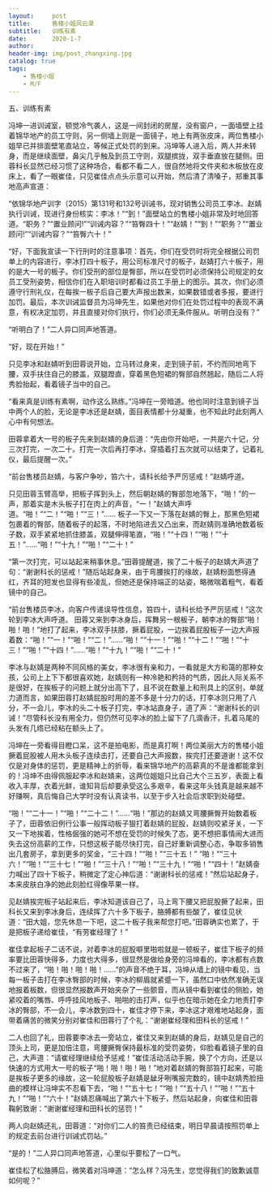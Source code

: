 ```yaml
---
layout:     post
title:      售楼小姐风云录
subtitle:   训练有素
date:       2020-1-7
author:     
header-img: img/post_zhangxing.jpg
catalog: true
tags:
    - 售楼小姐
    - M/F
---
```



五、训练有素

冯坤一进训诫室，顿觉冷气袭人，这是一间封闭的房屋，没有窗户，一面墙壁上挂着锦华地产的员工守则，另一侧墙上则是一面镜子，地上有两张皮床，两位售楼小姐早已并排面壁笔直站立，等候正式处罚的到来。冯坤等人进入后，两人并未转身，而是继续面壁，鼻尖几乎触及到员工守则，双腿摈拢，双手垂直放在腿侧。田蓉科长显然已经习惯了这种场合，看都不看二人，很自然地将文件夹和木板放在皮床上，看了一眼崔佳，只见崔佳点点头示意可以开始，然后清了清嗓子，郑重其事地高声宣道：

“依锦华地产训字（2015）第131号和132号训诫书，现对销售公司员工李冰、赵婧执行训诫，现进行身份核实：李冰！”“到！”面壁站立的售楼小姐非常及时地回答道。“职务？”“置业顾问!”“训诫内容？”“笞臀四十！”“赵婧！”“到！”“职务？”“置业顾问!”“训诫内容？”“笞臀六十！”

“好，下面我宣读一下行刑时的注意事项：首先，你们在受罚时将完全根据公司罚单上的内容进行，李冰打四十板子，用公司标准尺寸的板子，赵婧打六十板子，用的是大一号的板子。你们受刑的部位是臀部，所以在受罚时必须保持公司规定的女员工受刑姿势，相信你们在入职培训时都看过员工手册上的图示。其次，你们必须遵守行刑礼仪，在每挨一板子后自己要大声报出数来，如果数错或者多报，要进行加罚。最后，本次训诫监督员为冯坤先生，如果他对你们在处罚过程中的表现不满意，有权决定加罚，并且直接对你们执行，你们必须无条件服从。听明白没有？” 

“听明白了！”二人异口同声地答道。

“好，现在开始！”

只见李冰和赵婧听到田蓉说开始，立马转过身来，走到镜子前，不约而同地弯下腰，双手扶住自己的膝盖，双腿蹬直，穿着黑色短裙的臀部自然翘起，随后二人将秀脸抬起，看着镜子当中的自己。

“看来真是训练有素啊，动作这么熟练。”冯坤在一旁暗道。他也同时注意到镜子当中两个人的脸，无论是李冰还是赵婧，面目表情都十分凝重，也不知此时此刻两人心中有何想法。

田蓉拿着大一号的板子先来到赵婧的身后道：“先由你开始吧，一共是六十记，分三次打完，一次二十。打完一次后再打李冰，穿插着打五次就可以结束了，记着礼仪，最后提醒一次。”

“前台售楼员赵婧，与客户争吵，笞六十，请科长给予严厉惩戒！”赵婧呼道。

只见田蓉玉臂高举，把板子挥到头上，然后朝赵婧的臀部忽地落下，“啪！”的一声，那着实是木头板子打在肉上的声音，“一！”赵婧大声呼道。“啪！”“二！”“啪！”“三！”…… 板子一下又一下落在赵婧的臀上，那黑色短裙包裹着的臀部，随着板子的起落，不时地陷进去又凸出来，而赵婧则准确地数着板子数，双手紧紧地抓住膝盖，双腿伸得笔直，“啪！”“十四！”“啪！”“十五！”……“啪！”“十九！”“啪！”“二十！”

“第一次打完，可以站起来稍事休息。”田蓉提醒道，挨了二十板子的赵婧大声道了句：“谢谢科长的惩戒！”随后站起身来，由于弯腰挨打的缘故，赵婧粉面憋得通红，齐耳的短发也显得有些凌乱，但她还是保持端正的站姿，略微喘着粗气，看着镜中的自己。

“前台售楼员李冰，向客户传递误导性信息，笞四十，请科长给予严厉惩戒！”这次轮到李冰大声呼道。
田蓉又来到李冰身后，挥舞另一根板子，朝李冰的臀部“啪！啪！啪！”地打了起来，李冰双手扶膝，撅着屁股，一边挨着屁股板子一边大声报着数：“啪！”“一！”“啪！”“二！”……“啪！”“十一！”“啪！”“十二！”“啪！”“十三！”“啪！”“十四！”……“啪！”“十九！”“啪！”“二十！”

李冰与赵婧是两种不同风格的美女，李冰很有亲和力，一看就是大方和蔼的那种女孩，公司上上下下都很喜欢她，赵婧则有一种冷艳和矜持的气质，因此人际关系不是很好，在挨板子的问题上就分出高下了，且不说在数量上和刑具上的区别，单就力道而言，如果田蓉打赵婧屁股时用的差不多是十分力的话，打李冰则只用了八分，不一会儿，李冰的头二十板子打完，李冰站直身子，道了声：“谢谢科长的训诫！”尽管科长没有用全力，但仍然可见李冰的脸上留下了几滴香汗，扎着马尾的头发有几绺已经粘在额头上了。
 
冯坤在一旁看得目瞪口呆，这不是拍电影，而是真打啊！两位美丽大方的售楼小姐撅着屁股被人用木头板子连续击打，还要自己大声报数，挨完打还要道谢！这不仅仅是对身体的惩罚，更是精神上的折辱，看来锦华地产的高薪真的不是谁都能拿到的！冯坤不由得佩服起李冰和赵婧来，这两位姐姐只比自己大个三五岁，表面上看收入丰厚，衣着光鲜，谁知背后却要承受这么多艰辛，看来这年头钱真是越来越不好赚啊，真后悔自己大学时没有认真读书，以至于步入社会后求职到处碰壁。

“啪！”“二十一！”“啪！”“二十二！”……“啪！”那边的赵婧又弯腰撅臀开始数着板子了，田蓉依旧例行公事一般挥动板子狠打着赵婧的屁股，赵婧则咬紧牙关，一下又一下地挨着，性格倔强的她可不想在受罚的时候失了态，更不想把事情闹大进而失去这份高薪的工作，只想这板子能尽快打完，自己好重新调整心态，争取多销售出几套房子，拿到更多的奖金，“三十四！”“啪！”“三十五！” “啪！”“三十六！”“啪！”“三十七！”“啪！”“三十八！”“啪！”“三十九！”“啪！”“四十！”赵婧奋力喊出了四十下板子，稍微定了定心神后道：“谢谢科长的惩戒！”然后站起身子，本来皮肤白净的她此刻脸红得像苹果一样。

见赵婧挨完板子站起来后，李冰知道该自己了，马上弯下腰又把屁股撅了起来，田科长又来到李冰身后，连续挥了六十多下板子，胳膊都有些酸了，崔佳见状道：“田大姐，您先休息一下吧，这二十板子我来帮您打吧。”田蓉确实也累了，于是把板子递给崔佳，“有劳崔经理了！”

崔佳拿起板子二话不说，对着李冰的屁股噼里啪啦就是一顿板子，崔佳下板子的频率要比田蓉快得多，力度也大得多，很显然是做给身旁的冯坤看的，李冰都有点数不过来了，“啪！啪！啪！啪！……”的声音不绝于耳，冯坤从墙上的镜中看见，当每一板子击打在李冰臀部的时候，李冰的柳眉就紧蹙一下，虽然口中依然准确无误地报着板数，但很显然报数声开始夹杂了一些颤音，而从镜中看到崔佳的侧脸，她紧咬着的嘴唇、呼呼挂风地板子、啪啪的击打声，似乎也在暗示她在全力地责打李冰的臀部，不一会儿，李冰数到四十，崔佳才停下来，李冰这才艰难地站起身，面带着痛苦的微笑分别对崔佳和田蓉行了个礼：“谢谢崔经理和田科长的惩戒！”

二人也回了礼，田蓉要李冰去一旁站立，崔佳又来到赵婧的身后，赵婧见是自己的顶头上司，更是加倍注意，弯腰撅臀保持最标准的受罚姿势，仰脸看着镜子里的自己，大声道：“请崔经理继续给予惩戒！”崔佳活动活动手腕，换了个方向，还是以快速的方式用大一号的板子“啪！啪！啪！啪！”地对着赵婧的臀部笞打起来，可能是挨板子更多的缘故，这一轮屁股板子赵婧是龇牙咧嘴报完数的，镜中赵婧秀脸扭曲的模样让冯坤实不忍看下去，“啪！”“五十七！”“啪！”“五十八！”“啪！”“五十九！”“啪！”“六十！”赵婧忍痛喊出了第六十下板子，然后站起身，向崔佳和田蓉鞠躬致谢：“谢谢崔经理和田科长的惩罚！”

两人向赵婧还礼，田蓉道：“对你们二人的笞责已经结束，明日早晨请按照罚单上的规定去前台进行训诫式罚站。” 

“是的！”二人异口同声地答道，心里似乎要松了一口气。

崔佳松了松胳膊后，微笑着对冯坤道：“怎么样？冯先生，您觉得我们的致歉诚意如何呢？”